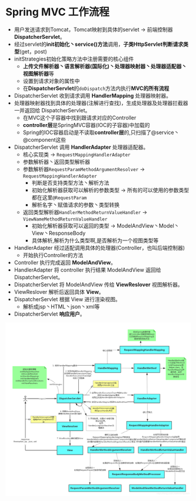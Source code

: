 # Spring MVC ⼯作流程 

- ⽤户发送请求到Tomcat，Tomcat映射到具体的servlet -> 前端控制器 **DispatcherServlet**。 
- 经过servlet的**init初始化丶service()方法**调用，**子类HttpServlet判断请求类型**(get，post)
- initStrategies初始化策略方法中注册需要的核心组件
  - **上传文件解析器丶语言解析器(国际化)丶处理器映射器丶处理器适配器丶视图解析器**等
  - 设置到请求对象的属性中
  - 在**DispatcherServlet**的`doDispatch`方法内执行**MVC的所有流程**
- DispatcherServlet 收到请求调⽤ **HandlerMapping** 处理器映射器。 
- 处理器映射器找到具体的处理器(注解进⾏查找)，⽣成处理器及处理器拦截器⼀并返回给 DispatcherServlet。 
  - 在MVC这个子容器中找到跟请求对应的Controller
  - **controller层**是SpringMVC容器(IOC的子容器)中加载的
  - Spring的IOC容器启动是不读取**controller层**的,只扫描了@service丶@component这些
- DispatcherServlet 调⽤ **HandlerAdapter** 处理器适配器。 
  - 核心实现类 -> `RequestMappingHandlerAdapter`
  - 参数解析器丶返回类型解析器
  - 参数解析器`RequestParamMethodArgumentResolver` -> `RequestMappingHandlerAdapter`
    - 判断是否支持类型方法丶解析方法
    - 初始化解析器获取可以解析的参数类型 -> 所有的可以使用的参数类型都在这里`@RequestParam`
    - 解析名字丶赋值请求的参数丶类型转换
  - 返回类型解析器`HandlerMethodReturnValueHandler` -> `ViewNameMethodReturnValueHandler`
    - 初始化解析器获取可以返回的类型 -> ModelAndView丶Model丶View丶ResponseBody
    - 具体解析,解析为什么类型啊,是否解析为一个视图类型等
- HandlerAdapter 经过适配调⽤具体的处理器(Controller，也叫后端控制器) 
  - 开始执行Controller的方法
- Controller 执⾏完成返回 **ModelAndView**。 
- HandlerAdapter 将 controller 执⾏结果 ModelAndView 返回给 DispatcherServlet。
- DispatcherServlet 将 ModelAndView 传给 **ViewReslover** 视图解析器。 
- ViewReslover 解析后返回具体 **View**。 
- DispatcherServlet 根据 View 进⾏渲染视图。 
  - 解析成jsp丶HTML丶json丶xml等
- DispatcherServlet **响应⽤户**。 

![2021022601-05-springmvc流程图-详细](../../../picture\2021022601-05-springmvc流程图-详细.png)